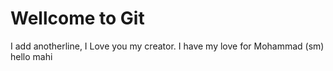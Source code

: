 # Wellcome to Git
I add anotherline,
I Love you my creator.
I have my love for Mohammad (sm)
hello mahi
